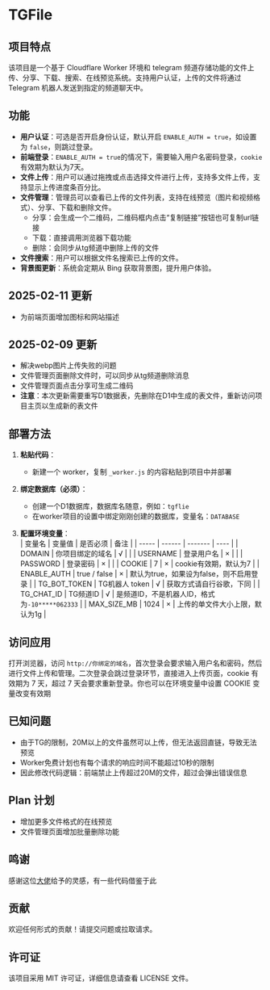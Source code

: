# TGFile

## 项目特点
该项目是一个基于 Cloudflare Worker 环境和 telegram 频道存储功能的文件上传、分享、下载、搜索、在线预览系统。支持用户认证，上传的文件将通过 Telegram 机器人发送到指定的频道聊天中。

## 功能
- **用户认证**：可选是否开启身份认证，默认开启 `ENABLE_AUTH = true`，如设置为 `false`，则跳过登录。
- **前端登录**：`ENABLE_AUTH = true`的情况下，需要输入用户名密码登录，`cookie`有效期为默认为7天。
- **文件上传**：用户可以通过拖拽或点击选择文件进行上传，支持多文件上传，支持显示上传进度条百分比。
- **文件管理**：管理员可以查看已上传的文件列表，支持在线预览（图片和视频格式）、分享、下载和删除文件。
   - 分享：会生成一个二维码，二维码框内点击“复制链接”按钮也可复制url链接
   - 下载：直接调用浏览器下载功能
   - 删除：会同步从tg频道中删除上传的文件
- **文件搜索**：用户可以根据文件名搜索已上传的文件。
- **背景图更新**：系统会定期从 Bing 获取背景图，提升用户体验。

## 2025-02-11 更新
- 为前端页面增加图标和网站描述

## 2025-02-09 更新
- 解决webp图片上传失败的问题
- 文件管理页面删除文件时，可以同步从tg频道删除消息
- 文件管理页面点击分享可生成二维码
- **注意**：本次更新需要重写D1数据表，先删除在D1中生成的表文件，重新访问项目主页以生成新的表文件

## 部署方法

1. **粘贴代码**：
   - 新建一个 worker，复制 `_worker.js` 的内容粘贴到项目中并部署

2. **绑定数据库（必须）**：
   - 创建一个D1数据库，数据库名随意，例如：`tgflie`
   - 在worker项目的设置中绑定刚刚创建的数据库，变量名：`DATABASE`

3. **配置环境变量**：  
   | 变量名 | 变量值 | 是否必须 | 备注 |
   | ----- | ------ | ------- | ---- |
   | DOMAIN | 你项目绑定的域名 | √ |    |
   | USERNAME | 登录用户名 | × |    |
   | PASSWORD | 登录密码 | × |    |
   | COOKIE | 7 | × | cookie有效期，默认为7 |
   | ENABLE_AUTH | true / false | × | 默认为true，如果设为false，则不启用登录 |
   | TG_BOT_TOKEN | TG机器人 token | √ | 获取方式请自行谷歌，下同 |
   | TG_CHAT_ID | TG频道ID | √ | 是频道ID，不是机器人ID，格式为`-10*****062333` |
   | MAX_SIZE_MB | 1024 | × | 上传的单文件大小上限，默认为1g |

## 访问应用
   打开浏览器，访问 `http://你绑定的域名`，首次登录会要求输入用户名和密码，然后进行文件上传和管理。二次登录会跳过登录环节，直接进入上传页面，cookie 有效期为 7 天，超过 7 天会要求重新登录。你也可以在环境变量中设置 COOKIE 变量改变有效期

## 已知问题
- 由于TG的限制，20M以上的文件虽然可以上传，但无法返回直链，导致无法预览
- Worker免费计划也有每个请求的响应时间不能超过10秒的限制
- 因此修改代码逻辑：前端禁止上传超过20M的文件，超过会弹出错误信息

## Plan 计划
- 增加更多文件格式的在线预览
- 文件管理页面增加批量删除功能

## 鸣谢
感谢这位[大佬](https://github.com/0-RTT/telegraph)给予的灵感，有一些代码借鉴于此

## 贡献
欢迎任何形式的贡献！请提交问题或拉取请求。

## 许可证
该项目采用 MIT 许可证，详细信息请查看 LICENSE 文件。

